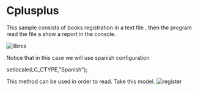 
# Cplusplus
This sample consists of books registration in a text file , 
then the program read the file a show a report in the console.

![libros](https://user-images.githubusercontent.com/20383126/133275211-3e6d715d-9ad9-49bd-b9fc-bc8d853377ac.JPG)

Notice that in this case we will use spanish configuration 

setlocale(LC_CTYPE,"Spanish");


This method can be used in order to read. Take this model.
![register](https://user-images.githubusercontent.com/20383126/133275266-d0ecaa19-ed6d-40a4-8b5b-27e8197b51fd.JPG)
